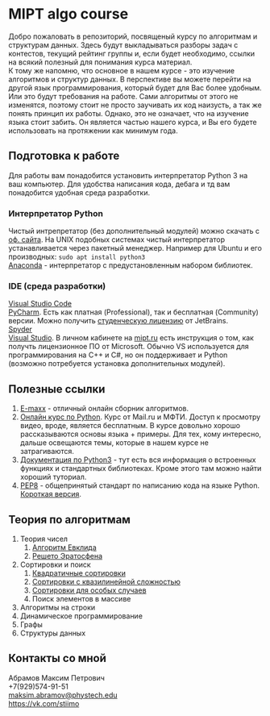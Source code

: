 # MIPT algo course
Добро пожаловать в репозиторий, посвященый курсу по алгоритмам и структурам данных.
Здесь будут выкладываться разборы задач с контестов, текущий рейтинг группы и, если будет необходимо, ссылки на всякий полезный для понимания курса материал.<br>
К тому же напомню, что основное в нашем курсе - это изучение алгоритмов и структур данных.
В перспективе вы можете перейти на другой язык программирования, который будет для Вас более удобным.
Или это будут требования на работе.
Сами алгоритмы от этого не изменятся, поэтому стоит не просто заучивать их код наизусть, а так же понять принцип их работы.
Однако, это не означает, что на изучение языка стоит забить.
Он является частью нашего курса, и Вы его будете использовать на протяжении как минимум года.

## Подготовка к работе
Для работы вам понадобится установить интерпретатор Python 3 на ваш компьютер. 
Для удобства написания кода, дебага и тд вам понадобится удобная среда разработки.

### Интерпретатор Python
Чистый интрепретатор (без дополнительный модулей) можно скачать с [оф. сайта](https://www.python.org/). 
На UNIX подобных системах чистый интерпретатор устанавливается через пакетный менеджер. Например для Ubuntu и его производных:
`sudo apt install python3`<br>
[Anaconda](https://www.anaconda.com/distribution/) - интерпретатор с предустановленным набором библиотек.

### IDE (среда разработки)
[Visual Studio Code](https://code.visualstudio.com/#alt-downloads)<br>
[PyCharm](https://www.jetbrains.com/pycharm/). Есть как платная (Professional), так и бесплатная (Community) версии.
Можно получить [студенческую лицензию](https://jetbrains.ru/students/classroom-licenses/free-classroom-licenses/) от JetBrains.<br>
[Spyder](https://www.spyder-ide.org/)<br>
[Visual Studio](https://visualstudio.microsoft.com/vs/).
В личном кабинете на [mipt.ru](https://mipt.ru) есть инструкция о том, как получть лицензионное ПО от Microsoft.
Обычно VS используется для программирования на C++ и C#, но он поддерживает и Python (возможно потребуется установка дополнительных модулей). 

## Полезные ссылки
1. [E-maxx](http://e-maxx.ru/algo/) - отличный онлайн сборник алгоритмов.
2. [Онлайн курс по Python](https://ru.coursera.org/learn/diving-in-python). Курс от Mail.ru и МФТИ. Доступ к просмотру видео, вроде, является бесплатным. В курсе довольно хорошо рассказываются основы языка + примеры. Для тех, кому интересно, дальше освещаются темы, которые в нашем курсе не затрагиваются.
3. [Документация по Python3](https://docs.python.org/3/) - тут есть вся информация о встроенных функциях и стандартных библиотеках. Кроме этого там можно найти хороший туториал.
4. [PEP8](https://www.python.org/dev/peps/pep-0008/) - общепринятый стандарт по написанию кода на языке Python. [Короткая версия](PEP8_short.pdf).

## Теория по алгоритмам
1. Теория чисел
    1. [Алгоритм Евклида](theory/euclidean_algorithm.pdf)
    2. [Решето Эратосфена](theory/sieve_of_eratosthenes.pdf)
2. Сортировки и поиск
    1. [Квадратичные сортировки](theory/quadratic_sortings.pdf)
    2. [Сортировки с квазилинейной сложностью](theory/quasilinear_sortings.pdf)
    3. [Сортировки для особых случаев](theory/spec_case_sortings.pdf)
    4. Поиск элементов в массиве
3. Алгоритмы на строки
4. Динамическое программирование
5. Графы
6. Структуры данных
 
## Контакты со мной
Абрамов Максим Петрович<br>
+7(929)574-91-51<br>
<a href="mailto:maksim.abramov@phystech.edu">maksim.abramov@phystech.edu</a><br>
<a href="https://vk.com/stiimo">https://vk.com/stiimo</a>
